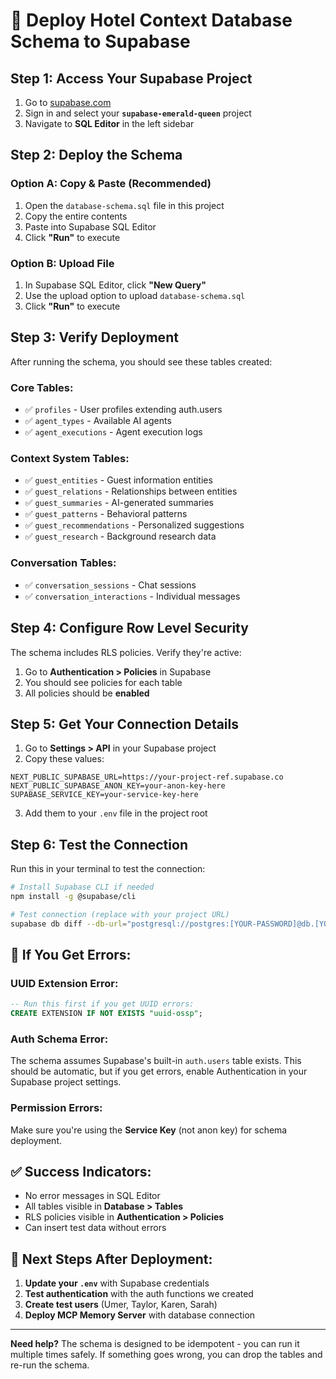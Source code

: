 # 🚀 Deploy Hotel Context Database Schema to Supabase

## **Step 1: Access Your Supabase Project**

1. Go to [supabase.com](https://supabase.com)
2. Sign in and select your **`supabase-emerald-queen`** project
3. Navigate to **SQL Editor** in the left sidebar

## **Step 2: Deploy the Schema**

### **Option A: Copy & Paste (Recommended)**

1. Open the `database-schema.sql` file in this project
2. Copy the entire contents
3. Paste into Supabase SQL Editor
4. Click **"Run"** to execute

### **Option B: Upload File**

1. In Supabase SQL Editor, click **"New Query"**
2. Use the upload option to upload `database-schema.sql`
3. Click **"Run"** to execute

## **Step 3: Verify Deployment**

After running the schema, you should see these tables created:

### **Core Tables:**
- ✅ `profiles` - User profiles extending auth.users
- ✅ `agent_types` - Available AI agents
- ✅ `agent_executions` - Agent execution logs

### **Context System Tables:**
- ✅ `guest_entities` - Guest information entities
- ✅ `guest_relations` - Relationships between entities
- ✅ `guest_summaries` - AI-generated summaries
- ✅ `guest_patterns` - Behavioral patterns
- ✅ `guest_recommendations` - Personalized suggestions
- ✅ `guest_research` - Background research data

### **Conversation Tables:**
- ✅ `conversation_sessions` - Chat sessions
- ✅ `conversation_interactions` - Individual messages

## **Step 4: Configure Row Level Security**

The schema includes RLS policies. Verify they're active:

1. Go to **Authentication > Policies** in Supabase
2. You should see policies for each table
3. All policies should be **enabled**

## **Step 5: Get Your Connection Details**

1. Go to **Settings > API** in your Supabase project
2. Copy these values:

```env
NEXT_PUBLIC_SUPABASE_URL=https://your-project-ref.supabase.co
NEXT_PUBLIC_SUPABASE_ANON_KEY=your-anon-key-here
SUPABASE_SERVICE_KEY=your-service-key-here
```

3. Add them to your `.env` file in the project root

## **Step 6: Test the Connection**

Run this in your terminal to test the connection:

```bash
# Install Supabase CLI if needed
npm install -g @supabase/cli

# Test connection (replace with your project URL)
supabase db diff --db-url="postgresql://postgres:[YOUR-PASSWORD]@db.[YOUR-PROJECT-REF].supabase.co:5432/postgres"
```

## **🚨 If You Get Errors:**

### **UUID Extension Error:**
```sql
-- Run this first if you get UUID errors:
CREATE EXTENSION IF NOT EXISTS "uuid-ossp";
```

### **Auth Schema Error:**
The schema assumes Supabase's built-in `auth.users` table exists. This should be automatic, but if you get errors, enable Authentication in your Supabase project settings.

### **Permission Errors:**
Make sure you're using the **Service Key** (not anon key) for schema deployment.

## **✅ Success Indicators:**

- No error messages in SQL Editor
- All tables visible in **Database > Tables**
- RLS policies visible in **Authentication > Policies**
- Can insert test data without errors

## **🎯 Next Steps After Deployment:**

1. **Update your `.env`** with Supabase credentials
2. **Test authentication** with the auth functions we created
3. **Create test users** (Umer, Taylor, Karen, Sarah)
4. **Deploy MCP Memory Server** with database connection

---

**Need help?** The schema is designed to be idempotent - you can run it multiple times safely. If something goes wrong, you can drop the tables and re-run the schema.
